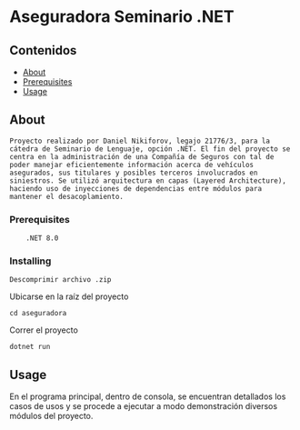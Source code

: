 # Aseguradora Seminario .NET

## Contenidos

- [About](#about)
- [Prerequisites](#prerequisites)
- [Usage](#usage)

## About <a name = "about"></a>
    Proyecto realizado por Daniel Nikiforov, legajo 21776/3, para la cátedra de Seminario de Lenguaje, opción .NET. El fin del proyecto se centra en la administración de una Compañía de Seguros con tal de poder manejar eficientemente información acerca de vehículos asegurados, sus titulares y posibles terceros involucrados en siniestros. Se utilizó arquitectura en capas (Layered Architecture), haciendo uso de inyecciones de dependencias entre módulos para mantener el desacoplamiento.

### Prerequisites

```
    .NET 8.0
```

### Installing

```
Descomprimir archivo .zip
```

Ubicarse en la raíz del proyecto 
```
cd aseguradora
```

Correr el proyecto
```
dotnet run
```

## Usage <a name = "usage"></a>

En el programa principal, dentro de consola, se encuentran detallados los casos de usos y se procede a ejecutar a modo demonstración
diversos módulos del proyecto.